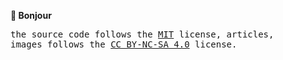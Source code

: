 <strong>👋 Bonjour</strong>

<samp>
  the source code follows the <a href="./LICENSE.md">MIT</a> license,
  articles,
  <br>
  images follows the <a href="https://creativecommons.org/licenses/by-nc-sa/4.0/">CC BY-NC-SA 4.0</a> license.
</samp>